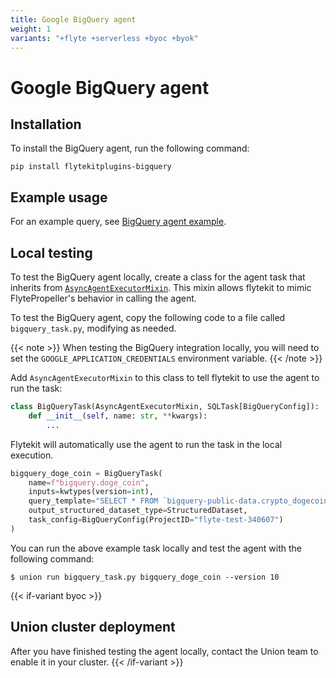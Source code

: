 ```yaml
---
title: Google BigQuery agent
weight: 1
variants: "+flyte +serverless +byoc +byok"
---
```


# Google BigQuery agent

## Installation

To install the BigQuery agent, run the following command:

```
pip install flytekitplugins-bigquery
```

## Example usage

For an example query, see [BigQuery agent example](./bigquery-agent-example.md).

## Local testing

To test the BigQuery agent locally, create a class for the agent task that inherits from [`AsyncAgentExecutorMixin`](https://github.com/flyteorg/flytekit/blob/03d23011fcf955838669bd5058c8ced17c6de3ee/flytekit/extend/backend/base_agent.py#L278-382). This mixin allows flytekit to mimic FlytePropeller's behavior in calling the agent.

To test the BigQuery agent, copy the following code to a file called `bigquery_task.py`, modifying as needed.

{{< note >}}
When testing the BigQuery integration locally, you will need to set the `GOOGLE_APPLICATION_CREDENTIALS` environment variable.
{{< /note >}}

Add `AsyncAgentExecutorMixin` to this class to tell flytekit to use the agent to run the task:
```python
class BigQueryTask(AsyncAgentExecutorMixin, SQLTask[BigQueryConfig]):
    def __init__(self, name: str, **kwargs):
        ...
```

Flytekit will automatically use the agent to run the task in the local execution.
```python
bigquery_doge_coin = BigQueryTask(
    name=f"bigquery.doge_coin",
    inputs=kwtypes(version=int),
    query_template="SELECT * FROM `bigquery-public-data.crypto_dogecoin.transactions` WHERE version = @version LIMIT 10;",
    output_structured_dataset_type=StructuredDataset,
    task_config=BigQueryConfig(ProjectID="flyte-test-340607")
)
```

You can run the above example task locally and test the agent with the following command:

```shell
$ union run bigquery_task.py bigquery_doge_coin --version 10
```

{{< if-variant byoc >}}
## Union cluster deployment

After you have finished testing the agent locally, contact the Union team to enable it in your cluster.
{{< /if-variant >}}